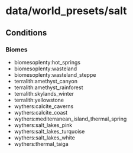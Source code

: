 # data/world_presets/salt  
  
## Conditions  
  
### Biomes  
  * biomesoplenty:hot_springs
  * biomesoplenty:wasteland
  * biomesoplenty:wasteland_steppe
  * terralith:amethyst_canyon
  * terralith:amethyst_rainforest
  * terralith:skylands_winter
  * terralith:yellowstone
  * wythers:calcite_caverns
  * wythers:calcite_coast
  * wythers:mediterranean_island_thermal_spring
  * wythers:salt_lakes_pink
  * wythers:salt_lakes_turquoise
  * wythers:salt_lakes_white
  * wythers:thermal_taiga
  

